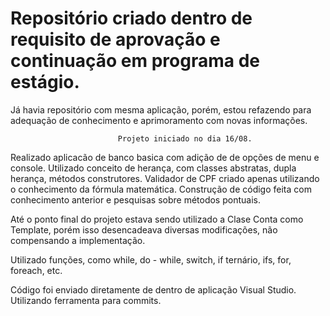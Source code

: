 # Repositório criado dentro de requisito de aprovação e continuação em programa de estágio.
  Já havia repositório com mesma aplicação, porém, estou refazendo para adequação de conhecimento e aprimoramento com novas informações.

                            Projeto iniciado no dia 16/08.
  Realizado aplicacão de banco basica com adição de de opções de menu e console. 
  Utilizado conceito de herança, com classes abstratas, dupla herança, métodos construtores.
  Validador de CPF criado apenas utilizando o conhecimento da fórmula matemática. Construção de código feita com conhecimento anterior e pesquisas sobre métodos pontuais.

  Até o ponto final do projeto estava sendo utilizado a Clase Conta como Template, porém isso desencadeava diversas modificações, não compensando a implementação.
  
  Utilizado funções, como while, do - while, switch, if ternário, ifs, for, foreach, etc.
  
  Código foi enviado diretamente de dentro de aplicação Visual Studio. Utilizando ferramenta para commits.
  


